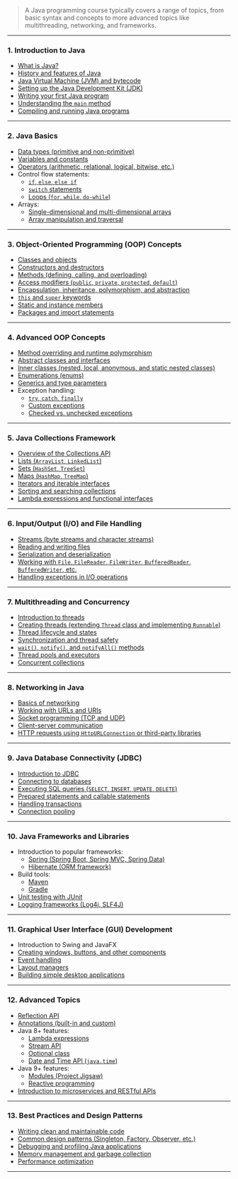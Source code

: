 > A Java programming course typically covers a range of topics, from basic syntax and concepts to more advanced topics like multithreading, networking, and frameworks.

---

### **1. Introduction to Java**
- [What is Java?](https://github.com/aw-junaid/Computer-Science/blob/main/Programming%20Fundamentals/Java/Java%20course/What%20is%20Java%3F.md)
- [History and features of Java](https://github.com/aw-junaid/Computer-Science/blob/main/Programming%20Fundamentals/Java/Java%20course/History%20and%20features%20of%20Java.md)
- [Java Virtual Machine (JVM) and bytecode](https://github.com/aw-junaid/Computer-Science/blob/main/Programming%20Fundamentals/Java/Java%20course/Java%20Virtual%20Machine%20(JVM)%20and%20bytecode.md)
- [Setting up the Java Development Kit (JDK)](https://github.com/aw-junaid/Computer-Science/blob/main/Programming%20Fundamentals/Java/Java%20course/Setting%20up%20the%20Java%20Development%20Kit%20(JDK).md)
- [Writing your first Java program](https://github.com/aw-junaid/Computer-Science/blob/main/Programming%20Fundamentals/Java/Java%20course/Writing%20your%20first%20Java%20program.md)
- [Understanding the `main` method](https://github.com/aw-junaid/Computer-Science/blob/main/Programming%20Fundamentals/Java/Java%20course/Understanding%20the%20%60main%60%20method.md)
- [Compiling and running Java programs](https://github.com/aw-junaid/Computer-Science/blob/main/Programming%20Fundamentals/Java/Java%20course/Compiling%20and%20running%20Java%20programs.md)

---

### **2. Java Basics**
- [Data types (primitive and non-primitive)](https://github.com/aw-junaid/Computer-Science/blob/main/Programming%20Fundamentals/Java/Java%20course/Data%20types%20(primitive%20and%20non-primitive).md)
- [Variables and constants](https://github.com/aw-junaid/Computer-Science/blob/main/Programming%20Fundamentals/Java/Java%20course/Variables%20and%20constants.md)
- [Operators (arithmetic, relational, logical, bitwise, etc.)](https://github.com/aw-junaid/Computer-Science/blob/main/Programming%20Fundamentals/Java/Java%20course/Operators%20(arithmetic%2C%20relational%2C%20logical%2C%20bitwise%2C%20etc.).md)
- Control flow statements:
  - [`if`, `else`, `else if`](https://github.com/aw-junaid/Computer-Science/blob/main/Programming%20Fundamentals/Java/Java%20course/%60if%60%2C%20%60else%60%2C%20%60else%20if%60.md)
  - [`switch` statements](https://github.com/aw-junaid/Computer-Science/blob/main/Programming%20Fundamentals/Java/Java%20course/switch%60%20statements.md)
  - [Loops (`for`, `while`, `do-while`)](https://github.com/aw-junaid/Computer-Science/blob/main/Programming%20Fundamentals/Java/Java%20course/Loops%20(%60for%60%2C%20%60while%60%2C%20%60do-while%60).md)
- Arrays:
  - [Single-dimensional and multi-dimensional arrays](https://github.com/aw-junaid/Computer-Science/blob/main/Programming%20Fundamentals/Java/Java%20course/Single-dimensional%20and%20multi-dimensional%20arrays.md)
  - [Array manipulation and traversal](https://github.com/aw-junaid/Computer-Science/blob/main/Programming%20Fundamentals/Java/Java%20course/Array%20manipulation%20and%20traversal.md)
---

### **3. Object-Oriented Programming (OOP) Concepts**
- [Classes and objects](https://github.com/aw-junaid/Computer-Science/blob/main/Programming%20Fundamentals/Java/Java%20course/Classes%20and%20objects.md)
- [Constructors and destructors](https://github.com/aw-junaid/Computer-Science/blob/main/Programming%20Fundamentals/Java/Java%20course/Constructors%20and%20destructors.md)
- [Methods (defining, calling, and overloading)](https://github.com/aw-junaid/Computer-Science/blob/main/Programming%20Fundamentals/Java/Java%20course/Methods%20(defining%2C%20calling%2C%20and%20overloading).md)
- [Access modifiers (`public`, `private`, `protected`, `default`)](https://github.com/aw-junaid/Computer-Science/blob/main/Programming%20Fundamentals/Java/Java%20course/Access%20modifiers%20(%60public%60%2C%20%60private%60%2C%20%60protected%60%2C%20%60default%60).md)
- [Encapsulation, inheritance, polymorphism, and abstraction](https://github.com/aw-junaid/Computer-Science/blob/main/Programming%20Fundamentals/Java/Java%20course/Encapsulation%2C%20inheritance%2C%20polymorphism%2C%20and%20abstraction.md)
- [`this` and `super` keywords](https://github.com/aw-junaid/Computer-Science/blob/main/Programming%20Fundamentals/Java/Java%20course/%60this%60%20and%20%60super%60%20keywords.md)
- [Static and instance members](https://github.com/aw-junaid/Computer-Science/blob/main/Programming%20Fundamentals/Java/Java%20course/Static%20and%20instance%20members.md)
- [Packages and import statements](https://github.com/aw-junaid/Computer-Science/blob/main/Programming%20Fundamentals/Java/Java%20course/Packages%20and%20import%20statements.md)

---

### **4. Advanced OOP Concepts**
- [Method overriding and runtime polymorphism](https://github.com/aw-junaid/Computer-Science/blob/main/Programming%20Fundamentals/Java/Java%20course/Method%20overriding%20and%20runtime%20polymorphism)
- [Abstract classes and interfaces](https://github.com/aw-junaid/Computer-Science/blob/main/Programming%20Fundamentals/Java/Java%20course/Abstract%20classes%20and%20interfaces.md)
- [Inner classes (nested, local, anonymous, and static nested classes)](https://github.com/aw-junaid/Computer-Science/blob/main/Programming%20Fundamentals/Java/Java%20course/Inner%20classes%20(nested%2C%20local%2C%20anonymous%2C%20and%20static%20nested%20classes).md)
- [Enumerations (enums)](https://github.com/aw-junaid/Computer-Science/blob/main/Programming%20Fundamentals/Java/Java%20course/Enumerations%20(enums).md)
- [Generics and type parameters](https://github.com/aw-junaid/Computer-Science/blob/main/Programming%20Fundamentals/Java/Java%20course/Generics%20and%20type%20parameters.md)
- Exception handling:
  - [`try`, `catch`, `finally`](https://github.com/aw-junaid/Computer-Science/blob/main/Programming%20Fundamentals/Java/Java%20course/%60try%60%2C%20%60catch%60%2C%20%60finally%60.md)
  - [Custom exceptions](https://github.com/aw-junaid/Computer-Science/blob/main/Programming%20Fundamentals/Java/Java%20course/Custom%20exceptions.md)
  - [Checked vs. unchecked exceptions](https://github.com/aw-junaid/Computer-Science/blob/main/Programming%20Fundamentals/Java/Java%20course/Checked%20vs.%20unchecked%20exceptions.md)

---

### **5. Java Collections Framework**
- [Overview of the Collections API](https://github.com/aw-junaid/Computer-Science/blob/main/Programming%20Fundamentals/Java/Java%20course/Overview%20of%20the%20Collections%20API.md)
- [Lists (`ArrayList`, `LinkedList`)](https://github.com/aw-junaid/Computer-Science/blob/main/Programming%20Fundamentals/Java/Java%20course/Lists%20(%60ArrayList%60%2C%20%60LinkedList%60).md)
- [Sets (`HashSet`, `TreeSet`)](https://github.com/aw-junaid/Computer-Science/blob/main/Programming%20Fundamentals/Java/Java%20course/Sets%20(%60HashSet%60%2C%20%60TreeSet%60).md)
- [Maps (`HashMap`, `TreeMap`)](https://github.com/aw-junaid/Computer-Science/blob/main/Programming%20Fundamentals/Java/Java%20course/Maps%20(%60HashMap%60%2C%20%60TreeMap%60).md)
- [Iterators and iterable interfaces](https://github.com/aw-junaid/Computer-Science/blob/main/Programming%20Fundamentals/Java/Java%20course/Iterators%20and%20iterable%20interfaces.md)
- [Sorting and searching collections](https://github.com/aw-junaid/Computer-Science/blob/main/Programming%20Fundamentals/Java/Java%20course/Sorting%20and%20searching%20collections.md)
- [Lambda expressions and functional interfaces](https://github.com/aw-junaid/Computer-Science/blob/main/Programming%20Fundamentals/Java/Java%20course/Lambda%20expressions%20and%20functional%20interfaces.md)

---

### **6. Input/Output (I/O) and File Handling**
- [Streams (byte streams and character streams)](https://github.com/aw-junaid/Computer-Science/blob/main/Programming%20Fundamentals/Java/Java%20course/Streams%20(byte%20streams%20and%20character%20streams).md)
- [Reading and writing files](https://github.com/aw-junaid/Computer-Science/blob/main/Programming%20Fundamentals/Java/Java%20course/Reading%20and%20writing%20files.md)
- [Serialization and deserialization](https://github.com/aw-junaid/Computer-Science/blob/main/Programming%20Fundamentals/Java/Java%20course/Serialization%20and%20deserialization.md)
- [Working with `File`, `FileReader`, `FileWriter`, `BufferedReader`, `BufferedWriter`, etc.](https://github.com/aw-junaid/Computer-Science/blob/main/Programming%20Fundamentals/Java/Java%20course/Working%20with%20%60File%60%2C%20%60FileReader%60%2C%20%60FileWriter%60%2C%20%60BufferedReader%60%2C%20%60BufferedWriter%60%2C%20etc.md)
- [Handling exceptions in I/O operations](https://github.com/aw-junaid/Computer-Science/blob/main/Programming%20Fundamentals/Java/Java%20course/Handling%20exceptions%20in%20IO%20operations.md)

---

### **7. Multithreading and Concurrency**
- [Introduction to threads](https://github.com/aw-junaid/Computer-Science/blob/main/Programming%20Fundamentals/Java/Java%20course/Introduction%20to%20threads.md)
- [Creating threads (extending `Thread` class and implementing `Runnable`)](https://github.com/aw-junaid/Computer-Science/blob/main/Programming%20Fundamentals/Java/Java%20course/Creating%20threads%20(extending%20%60Thread%60%20class%20and%20implementing%20%60Runnable%60).md)
- [Thread lifecycle and states](https://github.com/aw-junaid/Computer-Science/blob/main/Programming%20Fundamentals/Java/Java%20course/Thread%20lifecycle%20and%20states.md)
- [Synchronization and thread safety](https://github.com/aw-junaid/Computer-Science/blob/main/Programming%20Fundamentals/Java/Java%20course/Synchronization%20and%20thread%20safety.md)
- [`wait()`, `notify()`, and `notifyAll()` methods](https://github.com/aw-junaid/Computer-Science/blob/main/Programming%20Fundamentals/Java/Java%20course/%60wait()%60%2C%20%60notify()%60%2C%20and%20%60notifyAll()%60%20methods.md)
- [Thread pools and executors](https://github.com/aw-junaid/Computer-Science/blob/main/Programming%20Fundamentals/Java/Java%20course/Thread%20pools%20and%20executors.md)
- [Concurrent collections](https://github.com/aw-junaid/Computer-Science/blob/main/Programming%20Fundamentals/Java/Java%20course/Concurrent%20collections.md)

---

### **8. Networking in Java**
- [Basics of networking](https://github.com/aw-junaid/Computer-Science/blob/main/Programming%20Fundamentals/Java/Java%20course/Basics%20of%20networking.md)
- [Working with URLs and URIs](https://github.com/aw-junaid/Computer-Science/blob/main/Programming%20Fundamentals/Java/Java%20course/Working%20with%20URLs%20and%20URIs.md)
- [Socket programming (TCP and UDP)](https://github.com/aw-junaid/Computer-Science/blob/main/Programming%20Fundamentals/Java/Java%20course/Socket%20programming%20(TCP%20and%20UDP).md)
- [Client-server communication](https://github.com/aw-junaid/Computer-Science/blob/main/Programming%20Fundamentals/Java/Java%20course/Client-server%20communication.md)
- [HTTP requests using `HttpURLConnection` or third-party libraries](https://github.com/aw-junaid/Computer-Science/blob/main/Programming%20Fundamentals/Java/Java%20course/HTTP%20requests%20using%20%60HttpURLConnection%60%20or%20third-party%20libraries.md)

---

### **9. Java Database Connectivity (JDBC)**
- [Introduction to JDBC](https://github.com/aw-junaid/Computer-Science/blob/main/Programming%20Fundamentals/Java/Java%20course/Introduction%20to%20JDBC.md)
- [Connecting to databases](https://github.com/aw-junaid/Computer-Science/blob/main/Programming%20Fundamentals/Java/Java%20course/Connecting%20to%20databases.md)
- [Executing SQL queries (`SELECT`, `INSERT`, `UPDATE`, `DELETE`)](https://github.com/aw-junaid/Computer-Science/blob/main/Programming%20Fundamentals/Java/Java%20course/Executing%20SQL%20queries%20(%60SELECT%60%2C%20%60INSERT%60%2C%20%60UPDATE%60%2C%20%60DELETE%60).md)
- [Prepared statements and callable statements](https://github.com/aw-junaid/Computer-Science/blob/main/Programming%20Fundamentals/Java/Java%20course/Prepared%20statements%20and%20callable%20statements.md)
- [Handling transactions](https://github.com/aw-junaid/Computer-Science/blob/main/Programming%20Fundamentals/Java/Java%20course/Handling%20transactions.md)
- [Connection pooling](https://github.com/aw-junaid/Computer-Science/blob/main/Programming%20Fundamentals/Java/Java%20course/Connection%20pooling.md)

---

### **10. Java Frameworks and Libraries**
- Introduction to popular frameworks:
  - [Spring (Spring Boot, Spring MVC, Spring Data)](https://github.com/aw-junaid/Computer-Science/blob/main/Programming%20Fundamentals/Java/Java%20course/Spring%20(Spring%20Boot%2C%20Spring%20MVC%2C%20Spring%20Data).md)
  - [Hibernate (ORM framework)](https://github.com/aw-junaid/Computer-Science/blob/main/Programming%20Fundamentals/Java/Java%20course/Hibernate%20(ORM%20framework).md)
- Build tools:
  - [Maven](https://github.com/aw-junaid/Computer-Science/blob/main/Programming%20Fundamentals/Java/Java%20course/Maven.md)
  - [Gradle](https://github.com/aw-junaid/Computer-Science/blob/main/Programming%20Fundamentals/Java/Java%20course/Gradle.md)
- [Unit testing with JUnit](https://github.com/aw-junaid/Computer-Science/blob/main/Programming%20Fundamentals/Java/Java%20course/Unit%20testing%20with%20JUnit.md)
- [Logging frameworks (Log4j, SLF4J)](https://github.com/aw-junaid/Computer-Science/blob/main/Programming%20Fundamentals/Java/Java%20course/Logging%20frameworks%20(Log4j%2C%20SLF4J).md)

---

### **11. Graphical User Interface (GUI) Development**
- Introduction to Swing and JavaFX
- [Creating windows, buttons, and other components](https://github.com/aw-junaid/Computer-Science/blob/main/Programming%20Fundamentals/Java/Java%20course/Creating%20windows%2C%20buttons%2C%20and%20other%20components.md)
- [Event handling](https://github.com/aw-junaid/Computer-Science/blob/main/Programming%20Fundamentals/Java/Java%20course/Event%20handling.md)
- [Layout managers](https://github.com/aw-junaid/Computer-Science/blob/main/Programming%20Fundamentals/Java/Java%20course/Layout%20managers.md)
- [Building simple desktop applications](https://github.com/aw-junaid/Computer-Science/blob/main/Programming%20Fundamentals/Java/Java%20course/Building%20simple%20desktop%20applications.md)

---

### **12. Advanced Topics**
- [Reflection API](https://github.com/aw-junaid/Computer-Science/blob/main/Programming%20Fundamentals/Java/Java%20course/Reflection%20API.md)
- [Annotations (built-in and custom)](https://github.com/aw-junaid/Computer-Science/blob/main/Programming%20Fundamentals/Java/Java%20course/Annotations%20(built-in%20and%20custom).md)
- Java 8+ features:
  - [Lambda expressions](https://github.com/aw-junaid/Computer-Science/blob/main/Programming%20Fundamentals/Java/Java%20course/Lambda%20expressions.md)
  - [Stream API](https://github.com/aw-junaid/Computer-Science/blob/main/Programming%20Fundamentals/Java/Java%20course/Stream%20API.md)
  - [Optional class](https://github.com/aw-junaid/Computer-Science/blob/main/Programming%20Fundamentals/Java/Java%20course/Optional%20class.md)
  - [Date and Time API (`java.time`)](https://github.com/aw-junaid/Computer-Science/blob/main/Programming%20Fundamentals/Java/Java%20course/Date%20and%20Time%20API%20(%60java.time%60).md)
- Java 9+ features:
  - [Modules (Project Jigsaw)](https://github.com/aw-junaid/Computer-Science/blob/main/Programming%20Fundamentals/Java/Java%20course/Modules%20(Project%20Jigsaw).md)
  - [Reactive programming](https://github.com/aw-junaid/Computer-Science/blob/main/Programming%20Fundamentals/Java/Java%20course/Reactive%20programming.md)
- [Introduction to microservices and RESTful APIs](https://github.com/aw-junaid/Computer-Science/blob/main/Programming%20Fundamentals/Java/Java%20course/Introduction%20to%20microservices%20and%20RESTful%20APIs.md)

---

### **13. Best Practices and Design Patterns**
- [Writing clean and maintainable code](https://github.com/aw-junaid/Computer-Science/blob/main/Programming%20Fundamentals/Java/Java%20course/Writing%20clean%20and%20maintainable%20code.md)
- [Common design patterns (Singleton, Factory, Observer, etc.)](https://github.com/aw-junaid/Computer-Science/blob/main/Programming%20Fundamentals/Java/Java%20course/Common%20design%20patterns%20(Singleton%2C%20Factory%2C%20Observer%2C%20etc.).md)
- [Debugging and profiling Java applications](https://github.com/aw-junaid/Computer-Science/blob/main/Programming%20Fundamentals/Java/Java%20course/Debugging%20and%20profiling%20Java%20applications.md)
- [Memory management and garbage collection](https://github.com/aw-junaid/Computer-Science/blob/main/Programming%20Fundamentals/Java/Java%20course/Memory%20management%20and%20garbage%20collection.md)
- [Performance optimization](https://github.com/aw-junaid/Computer-Science/blob/main/Programming%20Fundamentals/Java/Java%20course/Performance%20optimization.md)

---


